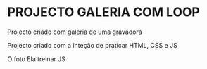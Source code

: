 # PROJECTO GALERIA COM LOOP


Projecto criado com galeria de uma gravadora

Projecto criado com a inteção de praticar HTML, CSS e JS

O foto Ela treinar JS
